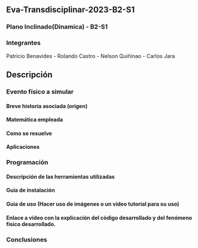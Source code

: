 ## Eva-Transdisciplinar-2023-B2-S1
### Plano Inclinado(Dinamica) - B2-S1
### Integrantes 
Patricio Benavides - Rolando Castro - Nelson Quiñinao - Carlos Jara
## Descripción

### Evento físico a simular

#### Breve historia asociada (origen)

#### Matemática empleada

#### Como se resuelve

#### Aplicaciones

### Programación

#### Descripción de las herramientas utilizadas

#### Guia de instalación

#### Guia de uso (Hacer uso de imágenes o un video tutorial para su uso)

#### Enlace a vídeo con la explicación del código desarrollado y del fenómeno físico desarrollado.

### Conclusiones

